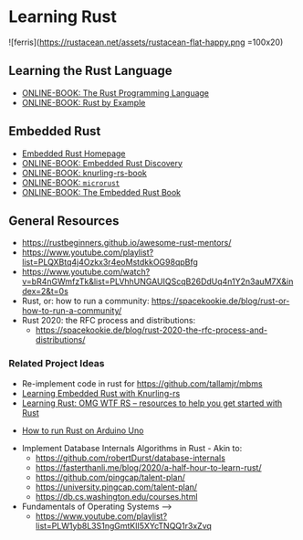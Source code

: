 # Learning Rust

![ferris](https://rustacean.net/assets/rustacean-flat-happy.png =100x20)

## Learning the Rust Language

* [ONLINE-BOOK: The Rust Programming Language](https://doc.rust-lang.org/book/title-page.html)
* [ONLINE-BOOK: Rust by Example](https://doc.rust-lang.org/rust-by-example/index.html)

## Embedded Rust

* [Embedded Rust Homepage](https://docs.rust-embedded.org/)
* [ONLINE-BOOK: Embedded Rust Discovery](https://docs.rust-embedded.org/discovery/index.html)
* [ONLINE-BOOK: knurling-rs-book](https://knurling-books.ferrous-systems.com/introduction.html)
* [ONLINE-BOOK: `microrust`](https://droogmic.github.io/microrust/)
* [ONLINE-BOOK: The Embedded Rust Book](https://docs.rust-embedded.org/book/index.html)

## General Resources
*  https://rustbeginners.github.io/awesome-rust-mentors/
*  https://www.youtube.com/playlist?list=PLQXBtq4j4Ozkx3r4eoMstdkkOG98qpBfg
* https://www.youtube.com/watch?v=bR4nGWmfzTk&list=PLVhhUNGAUIQScqB26DdUq4n1Y2n3auM7X&index=2&t=0s
* Rust, or: how to run a community: https://spacekookie.de/blog/rust-or-how-to-run-a-community/
* Rust 2020: the RFC process and distributions:
  - https://spacekookie.de/blog/rust-2020-the-rfc-process-and-distributions/

### Related Project Ideas

* Re-implement code in rust for https://github.com/tallamjr/mbms
* [Learning Embedded Rust with Knurling-rs](https://ferrous-systems.com/blog/knurling-sessions-introduction/)
* [Learning Rust: OMG WTF RS – resources to help you get started with Rust](https://ferrous-systems.com/blog/omg-wtf-rs-resources-to-help-you-get-started-with-rust/)
- [How to run Rust on Arduino Uno](https://dev.to/creativcoder/how-to-run-rust-on-arduino-uno-40c0?signin=true)
* Implement Database Internals Algorithms in Rust - Akin to:
    - https://github.com/robertDurst/database-internals
    - https://fasterthanli.me/blog/2020/a-half-hour-to-learn-rust/
    - https://github.com/pingcap/talent-plan/
    - https://university.pingcap.com/talent-plan/
    - https://db.cs.washington.edu/courses.html
* Fundamentals of Operating Systems -->
    - https://www.youtube.com/playlist?list=PLW1yb8L3S1ngGmtKlI5XYcTNQQ1r3xZvq
